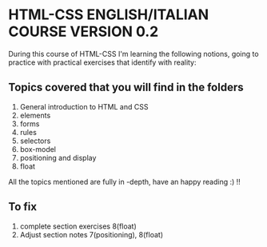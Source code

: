 # HTML-CSS ENGLISH/ITALIAN COURSE VERSION 0.2

During this course of HTML-CSS I'm learning the following notions, going to practice with practical exercises that identify with reality:

## Topics covered that you will find in the folders

1.  General introduction to HTML and CSS
2.  elements
3.  forms
4.  rules
5.  selectors
6.  box-model 
7.  positioning and display
8.  float


All the topics mentioned are fully in -depth, have an happy reading :) !!

## To fix
1. complete section exercises 8(float) 
2. Adjust section notes 7(positioning), 8(float) 